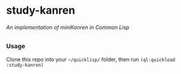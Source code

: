 # study-kanren

###### An implementation of miniKanren in Common Lisp

### Usage

Clone this repo into your `~/quicklisp/` folder, then run `(ql:quickload :study-kanren)`
